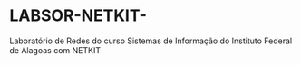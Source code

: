 # LABSOR-NETKIT-
Laboratório de Redes do curso Sistemas de Informação do Instituto Federal de Alagoas com NETKIT 
